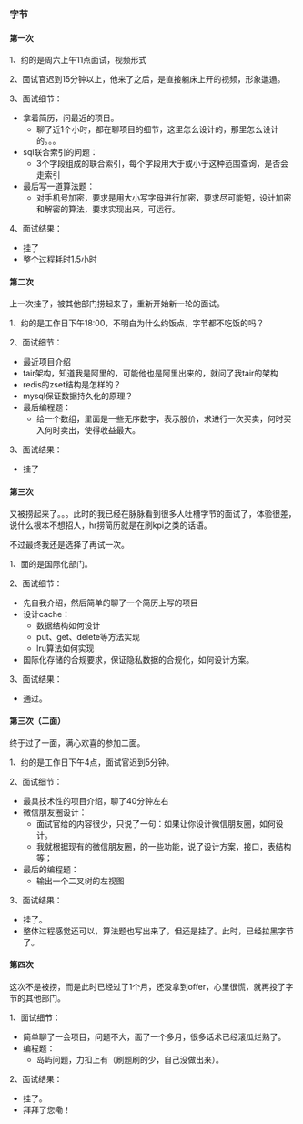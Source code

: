 ### 字节

#### 第一次

1、约的是周六上午11点面试，视频形式

2、面试官迟到15分钟以上，他来了之后，是直接躺床上开的视频，形象邋遢。

3、面试细节：

* 拿着简历，问最近的项目。
    * 聊了近1个小时，都在聊项目的细节，这里怎么设计的，那里怎么设计的。。。
* sql联合索引的问题：
    * 3个字段组成的联合索引，每个字段用大于或小于这种范围查询，是否会走索引
* 最后写一道算法题：
    * 对手机号加密，要求是用大小写字母进行加密，要求尽可能短，设计加密和解密的算法，要求实现出来，可运行。

4、面试结果：

* 挂了
* 整个过程耗时1.5小时



#### 第二次

上一次挂了，被其他部门捞起来了，重新开始新一轮的面试。

1、约的是工作日下午18:00，不明白为什么约饭点，字节都不吃饭的吗？

2、面试细节：

* 最近项目介绍
* tair架构，知道我是阿里的，可能他也是阿里出来的，就问了我tair的架构
* redis的zset结构是怎样的？
* mysql保证数据持久化的原理？
* 最后编程题：
    * 给一个数组，里面是一些无序数字，表示股价，求进行一次买卖，何时买入何时卖出，使得收益最大。

3、面试结果：

* 挂了



#### 第三次

又被捞起来了。。。此时的我已经在脉脉看到很多人吐槽字节的面试了，体验很差，说什么根本不想招人，hr捞简历就是在刷kpi之类的话语。

不过最终我还是选择了再试一次。

1、面的是国际化部门。

2、面试细节：

* 先自我介绍，然后简单的聊了一个简历上写的项目
* 设计cache：
    * 数据结构如何设计
    * put、get、delete等方法实现
    * lru算法如何实现
* 国际化存储的合规要求，保证隐私数据的合规化，如何设计方案。

3、面试结果：

* 通过。



#### 第三次（二面）

终于过了一面，满心欢喜的参加二面。

1、约的是工作日下午4点，面试官迟到5分钟。

2、面试细节：

* 最具技术性的项目介绍，聊了40分钟左右
* 微信朋友圈设计：
    * 面试官给的内容很少，只说了一句：如果让你设计微信朋友圈，如何设计。
    * 我就根据现有的微信朋友圈，的一些功能，说了设计方案，接口，表结构等；
* 最后的编程题：
    * 输出一个二叉树的左视图

3、面试结果：

* 挂了。
* 整体过程感觉还可以，算法题也写出来了，但还是挂了。此时，已经拉黑字节了。



#### 第四次

这次不是被捞，而是此时已经过了1个月，还没拿到offer，心里很慌，就再投了字节的其他部门。

1、面试细节：

* 简单聊了一会项目，问题不大，面了一个多月，很多话术已经滚瓜烂熟了。
* 编程题：
    * 岛屿问题，力扣上有（刷题刷的少，自己没做出来）。

2、面试结果：

* 挂了。
* 拜拜了您嘞！